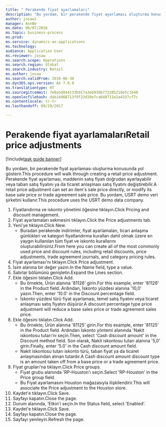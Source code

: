 ```yaml
--- 
title: " Perakende fiyat ayarlamaları"
description: "Bu yordam, bir perakende fiyat ayarlaması oluşturma konusunda yol gösterir."
author: josaw1
manager: AnnBe
ms.date: 06/07/2016
ms.topic: business-process
ms.prod: 
ms.service: dynamics-ax-applications
ms.technology: 
audience: Application User
ms.reviewer: josaw
ms.search.scope: Operations
ms.search.region: Global
ms.search.industry: Retail
ms.author: josaw
ms.search.validFrom: 2016-06-30
ms.dyn365.ops.version: AX 7.0.0
ms.translationtype: HT
ms.sourcegitcommit: 7e0a5d044133b917a3eb9386773205218e5c1b40
ms.openlocfilehash: dab14468713f9f23d20e7ca648711e2a4337cf7c
ms.contentlocale: tr-tr
ms.lasthandoff: 09/29/2017

---
```

# <a name="retail-price-adjustments"></a><span data-ttu-id="25311-103"> Perakende fiyat ayarlamaları</span><span class="sxs-lookup"><span data-stu-id="25311-103">Retail price adjustments</span></span>

[!include[task guide banner](../includes/task-guide-banner.md)]

<span data-ttu-id="25311-104">Bu yordam, bir perakende fiyat ayarlaması oluşturma konusunda yol gösterir.</span><span class="sxs-lookup"><span data-stu-id="25311-104">This procedure will walk through creating a retail price adjustment.</span></span> <span data-ttu-id="25311-105">Perakende fiyat ayarlaması, maddenin satış fiyatı doğrudan ayarlayabilir veya taban satış fiyatını ya da ticaret anlaşması satış fiyatını değiştirebilir.</span><span class="sxs-lookup"><span data-stu-id="25311-105">A retail price adjustment can set an item's sale price directly, or modify its base sale price or trade agreement sale price.</span></span> <span data-ttu-id="25311-106">Bu yordam, USRT demo veri şirketini kullanır.</span><span class="sxs-lookup"><span data-stu-id="25311-106">This procedure uses the USRT demo data company.</span></span>

1. <span data-ttu-id="25311-107">Fiyatlandırma ve iskonto yönetimi öğesine tıklayın.</span><span class="sxs-lookup"><span data-stu-id="25311-107">Click Pricing and discount management.</span></span>
2. <span data-ttu-id="25311-108">Fiyat ayarlamaları sekmesini tıklayın.</span><span class="sxs-lookup"><span data-stu-id="25311-108">Click the Price adjustments tab.</span></span>
3. <span data-ttu-id="25311-109">Yeni'ye tıklayın.</span><span class="sxs-lookup"><span data-stu-id="25311-109">Click New.</span></span>
    * <span data-ttu-id="25311-110">Buradan perakende indirimler, fiyat ayarlamaları, ticari anlaşma günlükleri ve kategori fiyatlandırma kuralları dahil olmak üzere en yaygın kullanılan tüm fiyat ve iskonto kurallarını oluşturabilirsiniz.</span><span class="sxs-lookup"><span data-stu-id="25311-110">From here you can create all of the most commonly used price and discount rules, including retail discounts, price adjustments, trade agreement journals, and category pricing rules.</span></span>  
4. <span data-ttu-id="25311-111">Fiyat ayarlaması'nı tıklayın.</span><span class="sxs-lookup"><span data-stu-id="25311-111">Click Price adjustment.</span></span>
5. <span data-ttu-id="25311-112">İsim alanına bir değer yazın.</span><span class="sxs-lookup"><span data-stu-id="25311-112">In the Name field, type a value.</span></span>
6. <span data-ttu-id="25311-113">Satırlar bölümünü genişletin.</span><span class="sxs-lookup"><span data-stu-id="25311-113">Expand the Lines section.</span></span>
7. <span data-ttu-id="25311-114">Ekle öğesini tıklatın.</span><span class="sxs-lookup"><span data-stu-id="25311-114">Click Add.</span></span>
    * <span data-ttu-id="25311-115">Bu örnekte, Ürün alanına '81126' girin.</span><span class="sxs-lookup"><span data-stu-id="25311-115">For this example, enter '81126' in the Product field.</span></span>    <span data-ttu-id="25311-116">Ardından, İskonto yüzdesi alanına '10,0' yazın.</span><span class="sxs-lookup"><span data-stu-id="25311-116">Then, enter '10.0' in the Discount percentage field.</span></span>  
    * <span data-ttu-id="25311-117">İskonto yüzdesi türü fiyat ayarlaması, temel satış fiyatını veya ticaret anlaşması satış fiyatını düşürür.</span><span class="sxs-lookup"><span data-stu-id="25311-117">A discount percentage type price adjustment will reduce a base sales price or trade agreement sales price.</span></span>  
8. <span data-ttu-id="25311-118">Ekle öğesini tıklatın.</span><span class="sxs-lookup"><span data-stu-id="25311-118">Click Add.</span></span>
    * <span data-ttu-id="25311-119">Bu örnekte, Ürün alanına '81125' girin.</span><span class="sxs-lookup"><span data-stu-id="25311-119">For this example, enter '81125' in the Product field.</span></span>    <span data-ttu-id="25311-120">Ardından İskonto yöntemi alanında 'Nakit iskontosu tutarı'nı seçin.</span><span class="sxs-lookup"><span data-stu-id="25311-120">Then, select 'Cash discount amount' in the Discount method field.</span></span>    <span data-ttu-id="25311-121">Son olarak, Nakit iskontosu tutarı alanına '5,0' girin.</span><span class="sxs-lookup"><span data-stu-id="25311-121">Finally, enter '5.0' in the Cash discount amount field.</span></span>  
    * <span data-ttu-id="25311-122">Nakit iskontosu tutarı iskonto türü, taban fiyat ya da ticaret anlaşmasından alınan tutardır.</span><span class="sxs-lookup"><span data-stu-id="25311-122">A Cash discount amount discount type is an amount taken off from a base price or a trade agreement price.</span></span>  
9. <span data-ttu-id="25311-123">Fiyat grupları'na tıklayın.</span><span class="sxs-lookup"><span data-stu-id="25311-123">Click Price groups.</span></span>
    * <span data-ttu-id="25311-124">Fiyat grubu alanında 'RP-Houston'ı seçin.</span><span class="sxs-lookup"><span data-stu-id="25311-124">Select 'RP-Houston' in the Price group field.</span></span>  
    * <span data-ttu-id="25311-125">Bu Fiyat ayarlamasını Houston mağazasıyla ilişkilendirir.</span><span class="sxs-lookup"><span data-stu-id="25311-125">This will associate the Price adjustment to the Houston store.</span></span>  
10. <span data-ttu-id="25311-126">Kaydet'e tıklayın.</span><span class="sxs-lookup"><span data-stu-id="25311-126">Click Save.</span></span>
11. <span data-ttu-id="25311-127">Sayfayı kapatın.</span><span class="sxs-lookup"><span data-stu-id="25311-127">Close the page.</span></span>
12. <span data-ttu-id="25311-128">Durum alanında, 'Etkin'i seçin.</span><span class="sxs-lookup"><span data-stu-id="25311-128">In the Status field, select 'Enabled'.</span></span>
13. <span data-ttu-id="25311-129">Kaydet'e tıklayın.</span><span class="sxs-lookup"><span data-stu-id="25311-129">Click Save.</span></span>
14. <span data-ttu-id="25311-130">Sayfayı kapatın.</span><span class="sxs-lookup"><span data-stu-id="25311-130">Close the page.</span></span>
15. <span data-ttu-id="25311-131">Sayfayı yenileyin.</span><span class="sxs-lookup"><span data-stu-id="25311-131">Refresh the page.</span></span>


